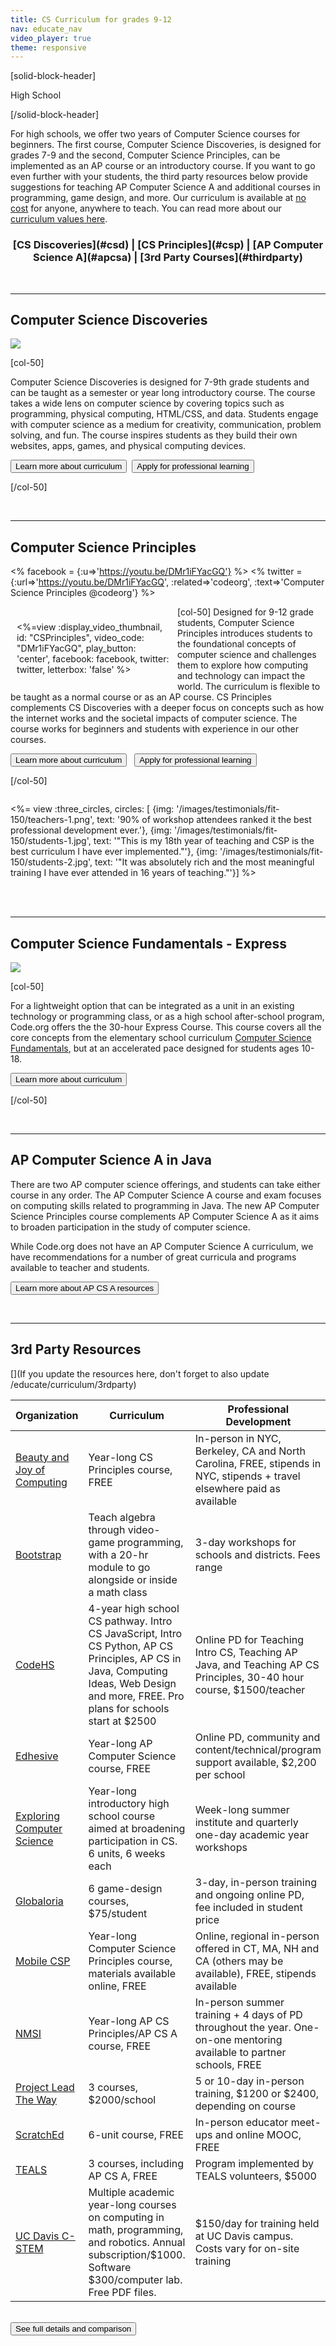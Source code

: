 ```yaml
---
title: CS Curriculum for grades 9-12
nav: educate_nav
video_player: true
theme: responsive 
---
```


[solid-block-header]

High School

[/solid-block-header]

For high schools, we offer two years of Computer Science courses for beginners. The first course, Computer Science Discoveries, is designed for grades 7-9 and the second, Computer Science Principles, can be implemented as an AP course or an introductory course. If you want to go even further with your students, the third party resources below provide suggestions for teaching AP Computer Science A and additional courses in programming, game design, and more. Our curriculum is available at [no cost](/commitment) for anyone, anywhere to teach. You can read more about our [curriculum values here](/educate/curriculum/values). 

<center><h3> [CS Discoveries](#csd) | [CS Principles](#csp) | [AP Computer Science A](#apcsa) | [3rd Party Courses](#thirdparty) </h3></center>

<br>
<hr>

<a name="csd"></a>

## Computer Science Discoveries 

<div class="col-50" style="padding-right: 10px;">

<img src="/images/fit-400/csdiscoveries-montage.jpg">

</div>

[col-50]

Computer Science Discoveries is designed for 7-9th grade students and can be taught as a semester or year long introductory course. The course takes a wide lens on computer science by covering topics such as programming, physical computing, HTML/CSS, and data. Students engage with computer science as a medium for creativity, communication, problem solving, and fun. The course inspires students as they build their own websites, apps, games, and physical computing devices.

[<button>Learn more about curriculum</button>](/educate/csd)&nbsp;&nbsp;[<button>Apply for professional learning</button>](/educate/professional-learning/cs-discoveries)

[/col-50]

<div style="clear: both;"></div>

<br>
<hr>

<a name="csp"></a>

## Computer Science Principles

<% facebook = {:u=>'https://youtu.be/DMr1iFYacGQ'} %>
<% twitter = {:url=>'https://youtu.be/DMr1iFYacGQ', :related=>'codeorg', :text=>'Computer Science Principles @codeorg'} %>

<div style="float:left; padding:10px; width:49%">

  <%=view :display_video_thumbnail, id: "CSPrinciples", video_code: "DMr1iFYacGQ", play_button: 'center', facebook: facebook, twitter: twitter, letterbox: 'false' %>

</div>

[col-50]
Designed for 9-12 grade students, Computer Science Principles introduces students to the foundational concepts of computer science and challenges them to explore how computing and technology can impact the world. The curriculum is flexible to be taught as a normal course or as an AP course. CS Principles complements CS Discoveries with a deeper focus on concepts such as how the internet works and the societal impacts of computer science. The course works for beginners and students with experience in our other courses.

[<button>Learn more about curriculum</button>](/educate/csp) &nbsp;&nbsp;[<button>Apply for professional learning</button>](/educate/professional-learning/cs-principles)

[/col-50]

<div style="clear: both;"></div>

<%= view :three_circles, circles: [
{img: '/images/testimonials/fit-150/teachers-1.png', text: '90% of workshop attendees ranked it the best professional development ever.'},
{img: '/images/testimonials/fit-150/students-1.jpg', text: '"This is my 18th year of teaching and CSP is the best curriculum I have ever implemented."'},
{img: '/images/testimonials/fit-150/students-2.jpg', text: '"It was absolutely rich and the most meaningful training I have ever attended in 16 years of teaching."'}] %>

<br />


<br>
<hr>

## Computer Science Fundamentals - Express

<div class="col-50" style="padding-right: 10px;">

<img src="/images/fit-400/code20hr.jpg" style="max-width: 100%">

</div>

[col-50]

For a lightweight option that can be integrated as a unit in an existing technology or programming class, or as a high school after-school program, Code.org offers the the 30-hour Express Course. This course covers all the core concepts from the elementary school curriculum [Computer Science Fundamentals](https://studio.code.org), but at an accelerated pace designed for students ages 10-18.

[<button>Learn more about curriculum</button>](/educate/curriculum/accelerated-course)

[/col-50]

<div style="clear: both;"></div>

<br>
<hr>

<a name="apcsa"></a>
## AP Computer Science A in Java

There are two AP computer science offerings, and students can take either course in any order. The AP Computer Science A course and exam focuses on computing skills related to programming in Java. The new AP Computer Science Principles course complements AP Computer Science A as it aims to broaden participation in the study of computer science.

While Code.org does not have an AP Computer Science A curriculum, we have recommendations for a number of great curricula and programs available to teacher and students.

[<button>Learn more about AP CS A resources</button>](/educate/curriculum/apcsa)

<br>
<hr>

<a name="thirdparty"></a>

## 3rd Party Resources

[](If you update the resources here, don't forget to also update /educate/curriculum/3rdparty)

| Organization                             | Curriculum                               | Professional Development                 |
| ---------------------------------------- | ---------------------------------------- | ---------------------------------------- |
| [Beauty and Joy of Computing](http://bjc.berkeley.edu/) | Year-long CS Principles course, FREE     | In-person in NYC, Berkeley, CA and North Carolina, FREE, stipends in NYC, stipends + travel elsewhere paid as available |
| [Bootstrap](http://www.bootstrapworld.org/) | Teach algebra through video-game programming, with a 20-hr module to go alongside or inside a math class | 3-day workshops for schools and districts. Fees range |
| [CodeHS](https://codehs.com)             | 4-year high school CS pathway. Intro CS JavaScript, Intro CS Python, AP CS Principles, AP CS in Java, Computing Ideas, Web Design and more, FREE. Pro plans for schools start at $2500 | Online PD for Teaching Intro CS, Teaching AP Java, and Teaching AP CS Principles, 30-40 hour course, $1500/teacher |
| [Edhesive](https://edhesive.com/)        | Year-long AP Computer Science course, FREE | Online PD, community and content/technical/program support available, $2,200 per school |
| [Exploring Computer Science](http://www.exploringcs.org/) | Year-long introductory high school course aimed at broadening participation in CS. 6 units, 6 weeks each | Week-long summer institute and quarterly one-day academic year workshops |
| [Globaloria](http://globaloria.com/intro) | 6 game-design courses, $75/student       | 3-day, in-person training and ongoing online PD, fee included in student price |
| [Mobile CSP](http://www.mobile-csp.org/) | Year-long Computer Science Principles course, materials available online, FREE | Online, regional in-person offered in CT, MA, NH and CA (others may be available), FREE, stipends available |
| [NMSI](http://www.nms.org/)              | Year-long AP CS Principles/AP CS A course, FREE | In-person summer training + 4 days of PD throughout the year. One-on-one mentoring available to partner schools, FREE |
| [Project Lead The Way](https://www.pltw.org/our-programs/pltw-computer-science/pltw-computer-science-curriculum) | 3 courses, $2000/school                  | 5 or 10-day in-person training, $1200 or $2400, depending on course |
| [ScratchEd](http://scratched.gse.harvard.edu/guide/) | 6-unit course, FREE                      | In-person educator meet-ups and online MOOC, FREE |
| [TEALS](http://www.tealsk12.org/schools/) | 3 courses, including AP CS A, FREE       | Program implemented by TEALS volunteers, $5000 |
| [UC Davis C-STEM](http://c-stem.ucdavis.edu/) | Multiple academic year-long courses on computing in math, programming, and robotics. Annual subscription/$1000. Software $300/computer lab. Free PDF files. | $150/day for training held at UC Davis campus. Costs vary for on-site training |

<br>
<a target="_blank" href="https://docs.google.com/spreadsheets/d/1-lbIKCkcVWWTFhcmpZkw8AcGv0iPj-hEqvO0Eu0N1hU/pubhtml?gid=705822074&single=true"><button>See full details and comparison</button></a>
